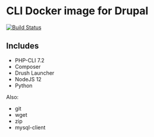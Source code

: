 # CLI Docker image for Drupal

[![Build Status](https://travis-ci.org/chirripo/cli.svg?branch=7.2)](https://travis-ci.org/chirripo/cli)

## Includes

- PHP-CLI 7.2
- Composer
- Drush Launcher
- NodeJS 12
- Python

Also:

- git
- wget
- zip
- mysql-client
